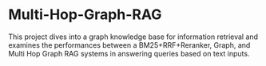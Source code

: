 # Multi-Hop-Graph-RAG
This project dives into a graph knowledge base for information retrieval and examines the performances between a BM25+RRF+Reranker, Graph, and Multi Hop Graph RAG systems in answering queries based on text inputs.
